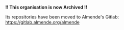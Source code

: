 <b>!! This organisation is now Archived !!</b>

Its repositories have been moved to Almende's Gitlab: https://gitlab.almende.org/almende
